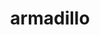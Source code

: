 ---
title: "armadillo"
layout: cache
categories: [package, develop]
meta: {"versions": ["10.5.0", "12.0.1", "12.2.0", "12.4.0"], "compilers": ["gcc@=12.1.0", "gcc@=8.4.0"], "oss": ["ubuntu18.04", "ubuntu22.04"], "platforms": ["linux"], "targets": ["x86_64", "x86_64_v3"], "stacks": ["root", "tutorial"], "num_specs": 61, "num_specs_by_stack": {"root": 61, "tutorial": 61}}
spec_details: [{"hash": "6tpcw2eqofmxrwwhqdtc4gxboaztobl3", "compiler": "gcc@=8.4.0", "versions": ["10.5.0"], "os": "ubuntu18.04", "platform": "linux", "target": "x86_64", "variants": ["build_type=RelWithDebInfo", "~hdf5", "~ipo", "patches=59207b1"], "stacks": ["root", "tutorial"], "size": "-", "tarball": "https://binaries.spack.io/develop/build_cache/linux-ubuntu18.04-x86_64/gcc-8.4.0/armadillo-10.5.0/linux-ubuntu18.04-x86_64-gcc-8.4.0-armadillo-10.5.0-6tpcw2eqofmxrwwhqdtc4gxboaztobl3.spack"}, {"hash": "b37lvj3mssic5njl5cxfevbncnyiynpn", "compiler": "gcc@=8.4.0", "versions": ["10.5.0"], "os": "ubuntu18.04", "platform": "linux", "target": "x86_64", "variants": ["build_type=RelWithDebInfo", "~hdf5", "~ipo", "patches=59207b1"], "stacks": ["root", "tutorial"], "size": "-", "tarball": "https://binaries.spack.io/develop/build_cache/linux-ubuntu18.04-x86_64/gcc-8.4.0/armadillo-10.5.0/linux-ubuntu18.04-x86_64-gcc-8.4.0-armadillo-10.5.0-b37lvj3mssic5njl5cxfevbncnyiynpn.spack"}, {"hash": "3yxybirafnhrlr4blwohjyk52rbwc3wq", "compiler": "gcc@=8.4.0", "versions": ["10.5.0"], "os": "ubuntu18.04", "platform": "linux", "target": "x86_64", "variants": ["build_type=RelWithDebInfo", "~hdf5", "~ipo", "patches=59207b1"], "stacks": ["root", "tutorial"], "size": "-", "tarball": "https://binaries.spack.io/develop/build_cache/linux-ubuntu18.04-x86_64/gcc-8.4.0/armadillo-10.5.0/linux-ubuntu18.04-x86_64-gcc-8.4.0-armadillo-10.5.0-3yxybirafnhrlr4blwohjyk52rbwc3wq.spack"}, {"hash": "cj7adbjfpuwj6bgax5fshy4jdjopwffb", "compiler": "gcc@=8.4.0", "versions": ["10.5.0"], "os": "ubuntu18.04", "platform": "linux", "target": "x86_64", "variants": ["build_type=RelWithDebInfo", "~hdf5", "~ipo", "patches=59207b1"], "stacks": ["root", "tutorial"], "size": "-", "tarball": "https://binaries.spack.io/develop/build_cache/linux-ubuntu18.04-x86_64/gcc-8.4.0/armadillo-10.5.0/linux-ubuntu18.04-x86_64-gcc-8.4.0-armadillo-10.5.0-cj7adbjfpuwj6bgax5fshy4jdjopwffb.spack"}, {"hash": "bgmti45ythzxzwqacoyuecj6yxxwi7jd", "compiler": "gcc@=8.4.0", "versions": ["10.5.0"], "os": "ubuntu18.04", "platform": "linux", "target": "x86_64", "variants": ["build_type=RelWithDebInfo", "~hdf5", "~ipo", "patches=59207b1"], "stacks": ["root", "tutorial"], "size": "-", "tarball": "https://binaries.spack.io/develop/build_cache/linux-ubuntu18.04-x86_64/gcc-8.4.0/armadillo-10.5.0/linux-ubuntu18.04-x86_64-gcc-8.4.0-armadillo-10.5.0-bgmti45ythzxzwqacoyuecj6yxxwi7jd.spack"}, {"hash": "gqdsbnxvbdiag4ty64wgvtkfy2pba5qw", "compiler": "gcc@=8.4.0", "versions": ["10.5.0"], "os": "ubuntu18.04", "platform": "linux", "target": "x86_64", "variants": ["build_type=RelWithDebInfo", "~hdf5", "~ipo", "patches=59207b1"], "stacks": ["root", "tutorial"], "size": "-", "tarball": "https://binaries.spack.io/develop/build_cache/linux-ubuntu18.04-x86_64/gcc-8.4.0/armadillo-10.5.0/linux-ubuntu18.04-x86_64-gcc-8.4.0-armadillo-10.5.0-gqdsbnxvbdiag4ty64wgvtkfy2pba5qw.spack"}, {"hash": "demh3kjmkihbqku5a5u5cn42djvjgle6", "compiler": "gcc@=8.4.0", "versions": ["10.5.0"], "os": "ubuntu18.04", "platform": "linux", "target": "x86_64", "variants": ["build_type=RelWithDebInfo", "~hdf5", "~ipo", "patches=59207b1"], "stacks": ["root", "tutorial"], "size": "-", "tarball": "https://binaries.spack.io/develop/build_cache/linux-ubuntu18.04-x86_64/gcc-8.4.0/armadillo-10.5.0/linux-ubuntu18.04-x86_64-gcc-8.4.0-armadillo-10.5.0-demh3kjmkihbqku5a5u5cn42djvjgle6.spack"}, {"hash": "gunxayrb5cgdfveuyzkk3z5ttpjla6sh", "compiler": "gcc@=8.4.0", "versions": ["10.5.0"], "os": "ubuntu18.04", "platform": "linux", "target": "x86_64", "variants": ["build_system=cmake", "build_type=RelWithDebInfo", "~hdf5", "~ipo", "patches=59207b1"], "stacks": ["root", "tutorial"], "size": "-", "tarball": "https://binaries.spack.io/develop/build_cache/linux-ubuntu18.04-x86_64/gcc-8.4.0/armadillo-10.5.0/linux-ubuntu18.04-x86_64-gcc-8.4.0-armadillo-10.5.0-gunxayrb5cgdfveuyzkk3z5ttpjla6sh.spack"}, {"hash": "ghzrbc7buvexrllgakxqwiujuku6prl5", "compiler": "gcc@=8.4.0", "versions": ["10.5.0"], "os": "ubuntu18.04", "platform": "linux", "target": "x86_64", "variants": ["build_type=RelWithDebInfo", "~hdf5", "~ipo", "patches=59207b1"], "stacks": ["root", "tutorial"], "size": "-", "tarball": "https://binaries.spack.io/develop/build_cache/linux-ubuntu18.04-x86_64/gcc-8.4.0/armadillo-10.5.0/linux-ubuntu18.04-x86_64-gcc-8.4.0-armadillo-10.5.0-ghzrbc7buvexrllgakxqwiujuku6prl5.spack"}, {"hash": "b7zmm2u7cnrx56ix5a4fwem4egvgxocp", "compiler": "gcc@=8.4.0", "versions": ["10.5.0"], "os": "ubuntu18.04", "platform": "linux", "target": "x86_64", "variants": ["build_system=cmake", "build_type=RelWithDebInfo", "~hdf5", "~ipo", "patches=59207b1"], "stacks": ["root", "tutorial"], "size": "-", "tarball": "https://binaries.spack.io/develop/build_cache/linux-ubuntu18.04-x86_64/gcc-8.4.0/armadillo-10.5.0/linux-ubuntu18.04-x86_64-gcc-8.4.0-armadillo-10.5.0-b7zmm2u7cnrx56ix5a4fwem4egvgxocp.spack"}, {"hash": "2rchuztyjeuw23tmg2j7ap2p752d5mes", "compiler": "gcc@=8.4.0", "versions": ["10.5.0"], "os": "ubuntu18.04", "platform": "linux", "target": "x86_64", "variants": ["build_type=RelWithDebInfo", "~hdf5", "~ipo", "patches=59207b1"], "stacks": ["root", "tutorial"], "size": "-", "tarball": "https://binaries.spack.io/develop/build_cache/linux-ubuntu18.04-x86_64/gcc-8.4.0/armadillo-10.5.0/linux-ubuntu18.04-x86_64-gcc-8.4.0-armadillo-10.5.0-2rchuztyjeuw23tmg2j7ap2p752d5mes.spack"}, {"hash": "bc55xxwaxwwhnxxjawwtyhrmw42n4htl", "compiler": "gcc@=8.4.0", "versions": ["10.5.0"], "os": "ubuntu18.04", "platform": "linux", "target": "x86_64", "variants": ["build_type=RelWithDebInfo", "~hdf5", "~ipo", "patches=59207b1"], "stacks": ["root", "tutorial"], "size": "-", "tarball": "https://binaries.spack.io/develop/build_cache/linux-ubuntu18.04-x86_64/gcc-8.4.0/armadillo-10.5.0/linux-ubuntu18.04-x86_64-gcc-8.4.0-armadillo-10.5.0-bc55xxwaxwwhnxxjawwtyhrmw42n4htl.spack"}, {"hash": "5q5kczmz7dyy3a46ypgaqw5khlfay5dg", "compiler": "gcc@=8.4.0", "versions": ["10.5.0"], "os": "ubuntu18.04", "platform": "linux", "target": "x86_64", "variants": ["build_system=cmake", "build_type=RelWithDebInfo", "~hdf5", "~ipo", "patches=59207b1"], "stacks": ["root", "tutorial"], "size": "-", "tarball": "https://binaries.spack.io/develop/build_cache/linux-ubuntu18.04-x86_64/gcc-8.4.0/armadillo-10.5.0/linux-ubuntu18.04-x86_64-gcc-8.4.0-armadillo-10.5.0-5q5kczmz7dyy3a46ypgaqw5khlfay5dg.spack"}, {"hash": "kogo5w2lg3a22ffckw2zbmtghd2wwvju", "compiler": "gcc@=8.4.0", "versions": ["10.5.0"], "os": "ubuntu18.04", "platform": "linux", "target": "x86_64", "variants": ["build_type=RelWithDebInfo", "~hdf5", "~ipo", "patches=59207b1"], "stacks": ["root", "tutorial"], "size": "-", "tarball": "https://binaries.spack.io/develop/build_cache/linux-ubuntu18.04-x86_64/gcc-8.4.0/armadillo-10.5.0/linux-ubuntu18.04-x86_64-gcc-8.4.0-armadillo-10.5.0-kogo5w2lg3a22ffckw2zbmtghd2wwvju.spack"}, {"hash": "2v5vajcilsn62xsqslhowbasskyvzhwm", "compiler": "gcc@=8.4.0", "versions": ["10.5.0"], "os": "ubuntu18.04", "platform": "linux", "target": "x86_64", "variants": ["build_type=RelWithDebInfo", "~hdf5", "~ipo", "patches=59207b1"], "stacks": ["root", "tutorial"], "size": "-", "tarball": "https://binaries.spack.io/develop/build_cache/linux-ubuntu18.04-x86_64/gcc-8.4.0/armadillo-10.5.0/linux-ubuntu18.04-x86_64-gcc-8.4.0-armadillo-10.5.0-2v5vajcilsn62xsqslhowbasskyvzhwm.spack"}, {"hash": "fkxrlg5k72gq37iuzx7xj7khrfe4of7l", "compiler": "gcc@=8.4.0", "versions": ["10.5.0"], "os": "ubuntu18.04", "platform": "linux", "target": "x86_64", "variants": ["build_type=RelWithDebInfo", "~hdf5", "~ipo", "patches=59207b1"], "stacks": ["root", "tutorial"], "size": "-", "tarball": "https://binaries.spack.io/develop/build_cache/linux-ubuntu18.04-x86_64/gcc-8.4.0/armadillo-10.5.0/linux-ubuntu18.04-x86_64-gcc-8.4.0-armadillo-10.5.0-fkxrlg5k72gq37iuzx7xj7khrfe4of7l.spack"}, {"hash": "3s4d6uy4we7o7ewptnrhwr6lu3y34we5", "compiler": "gcc@=8.4.0", "versions": ["10.5.0"], "os": "ubuntu18.04", "platform": "linux", "target": "x86_64", "variants": ["build_type=RelWithDebInfo", "~hdf5", "~ipo", "patches=59207b1"], "stacks": ["root", "tutorial"], "size": "-", "tarball": "https://binaries.spack.io/develop/build_cache/linux-ubuntu18.04-x86_64/gcc-8.4.0/armadillo-10.5.0/linux-ubuntu18.04-x86_64-gcc-8.4.0-armadillo-10.5.0-3s4d6uy4we7o7ewptnrhwr6lu3y34we5.spack"}, {"hash": "p3ph2ba3bchlmkl6d4u33nbjk7qlcq3p", "compiler": "gcc@=8.4.0", "versions": ["10.5.0"], "os": "ubuntu18.04", "platform": "linux", "target": "x86_64", "variants": ["build_type=RelWithDebInfo", "~hdf5", "~ipo", "patches=59207b1"], "stacks": ["root", "tutorial"], "size": "-", "tarball": "https://binaries.spack.io/develop/build_cache/linux-ubuntu18.04-x86_64/gcc-8.4.0/armadillo-10.5.0/linux-ubuntu18.04-x86_64-gcc-8.4.0-armadillo-10.5.0-p3ph2ba3bchlmkl6d4u33nbjk7qlcq3p.spack"}, {"hash": "2znqzxyrrjunvaptl6oq3o5lvdijevvm", "compiler": "gcc@=8.4.0", "versions": ["10.5.0"], "os": "ubuntu18.04", "platform": "linux", "target": "x86_64", "variants": ["build_system=cmake", "build_type=RelWithDebInfo", "~hdf5", "~ipo", "patches=59207b1"], "stacks": ["root", "tutorial"], "size": "-", "tarball": "https://binaries.spack.io/develop/build_cache/linux-ubuntu18.04-x86_64/gcc-8.4.0/armadillo-10.5.0/linux-ubuntu18.04-x86_64-gcc-8.4.0-armadillo-10.5.0-2znqzxyrrjunvaptl6oq3o5lvdijevvm.spack"}, {"hash": "gyw7t75rz7slt4abw4czbjpu5udxtwc4", "compiler": "gcc@=8.4.0", "versions": ["10.5.0"], "os": "ubuntu18.04", "platform": "linux", "target": "x86_64", "variants": ["build_type=RelWithDebInfo", "~hdf5", "~ipo", "patches=59207b1"], "stacks": ["root", "tutorial"], "size": "-", "tarball": "https://binaries.spack.io/develop/build_cache/linux-ubuntu18.04-x86_64/gcc-8.4.0/armadillo-10.5.0/linux-ubuntu18.04-x86_64-gcc-8.4.0-armadillo-10.5.0-gyw7t75rz7slt4abw4czbjpu5udxtwc4.spack"}, {"hash": "443fl4r423bv7h5rospuu36gmcpdrn5e", "compiler": "gcc@=8.4.0", "versions": ["10.5.0"], "os": "ubuntu18.04", "platform": "linux", "target": "x86_64", "variants": ["build_type=RelWithDebInfo", "~hdf5", "~ipo", "patches=59207b1"], "stacks": ["root", "tutorial"], "size": "-", "tarball": "https://binaries.spack.io/develop/build_cache/linux-ubuntu18.04-x86_64/gcc-8.4.0/armadillo-10.5.0/linux-ubuntu18.04-x86_64-gcc-8.4.0-armadillo-10.5.0-443fl4r423bv7h5rospuu36gmcpdrn5e.spack"}, {"hash": "77b77vvh74uqvmblze3hra72t75bqfjw", "compiler": "gcc@=8.4.0", "versions": ["10.5.0"], "os": "ubuntu18.04", "platform": "linux", "target": "x86_64", "variants": ["build_system=cmake", "build_type=RelWithDebInfo", "~hdf5", "~ipo", "patches=59207b1"], "stacks": ["root", "tutorial"], "size": "-", "tarball": "https://binaries.spack.io/develop/build_cache/linux-ubuntu18.04-x86_64/gcc-8.4.0/armadillo-10.5.0/linux-ubuntu18.04-x86_64-gcc-8.4.0-armadillo-10.5.0-77b77vvh74uqvmblze3hra72t75bqfjw.spack"}, {"hash": "ol2ivfxe6iefay7mkuv2vaj6wqrixvy6", "compiler": "gcc@=8.4.0", "versions": ["12.0.1"], "os": "ubuntu18.04", "platform": "linux", "target": "x86_64", "variants": ["build_system=cmake", "build_type=RelWithDebInfo", "generator=make", "~hdf5", "~ipo", "patches=59207b1"], "stacks": ["root", "tutorial"], "size": "-", "tarball": "https://binaries.spack.io/develop/build_cache/linux-ubuntu18.04-x86_64/gcc-8.4.0/armadillo-12.0.1/linux-ubuntu18.04-x86_64-gcc-8.4.0-armadillo-12.0.1-ol2ivfxe6iefay7mkuv2vaj6wqrixvy6.spack"}, {"hash": "lzrqprtpqx7wotzfhwprfxfzdnadk3s6", "compiler": "gcc@=8.4.0", "versions": ["10.5.0"], "os": "ubuntu18.04", "platform": "linux", "target": "x86_64", "variants": ["build_type=RelWithDebInfo", "~hdf5", "~ipo", "patches=59207b1"], "stacks": ["root", "tutorial"], "size": "-", "tarball": "https://binaries.spack.io/develop/build_cache/linux-ubuntu18.04-x86_64/gcc-8.4.0/armadillo-10.5.0/linux-ubuntu18.04-x86_64-gcc-8.4.0-armadillo-10.5.0-lzrqprtpqx7wotzfhwprfxfzdnadk3s6.spack"}, {"hash": "o7f7mzqbfnxk2524lacrmif7yht4bby4", "compiler": "gcc@=8.4.0", "versions": ["10.5.0"], "os": "ubuntu18.04", "platform": "linux", "target": "x86_64", "variants": ["build_system=cmake", "build_type=RelWithDebInfo", "~hdf5", "~ipo", "patches=59207b1"], "stacks": ["root", "tutorial"], "size": "-", "tarball": "https://binaries.spack.io/develop/build_cache/linux-ubuntu18.04-x86_64/gcc-8.4.0/armadillo-10.5.0/linux-ubuntu18.04-x86_64-gcc-8.4.0-armadillo-10.5.0-o7f7mzqbfnxk2524lacrmif7yht4bby4.spack"}, {"hash": "oatv7p4ex2yqz2as4wdmkhdk3vnbrnv4", "compiler": "gcc@=8.4.0", "versions": ["10.5.0"], "os": "ubuntu18.04", "platform": "linux", "target": "x86_64", "variants": ["build_type=RelWithDebInfo", "~hdf5", "~ipo", "patches=59207b1"], "stacks": ["root", "tutorial"], "size": "-", "tarball": "https://binaries.spack.io/develop/build_cache/linux-ubuntu18.04-x86_64/gcc-8.4.0/armadillo-10.5.0/linux-ubuntu18.04-x86_64-gcc-8.4.0-armadillo-10.5.0-oatv7p4ex2yqz2as4wdmkhdk3vnbrnv4.spack"}, {"hash": "ijuhw6jolyifki4hfhg4wlewk2fjwmxl", "compiler": "gcc@=8.4.0", "versions": ["10.5.0"], "os": "ubuntu18.04", "platform": "linux", "target": "x86_64", "variants": ["build_type=RelWithDebInfo", "~hdf5", "~ipo", "patches=59207b1"], "stacks": ["root", "tutorial"], "size": "-", "tarball": "https://binaries.spack.io/develop/build_cache/linux-ubuntu18.04-x86_64/gcc-8.4.0/armadillo-10.5.0/linux-ubuntu18.04-x86_64-gcc-8.4.0-armadillo-10.5.0-ijuhw6jolyifki4hfhg4wlewk2fjwmxl.spack"}, {"hash": "egrove67atq7eule6nkimdozlu33f4zf", "compiler": "gcc@=8.4.0", "versions": ["10.5.0"], "os": "ubuntu18.04", "platform": "linux", "target": "x86_64", "variants": ["build_type=RelWithDebInfo", "~hdf5", "~ipo", "patches=59207b1"], "stacks": ["root", "tutorial"], "size": "-", "tarball": "https://binaries.spack.io/develop/build_cache/linux-ubuntu18.04-x86_64/gcc-8.4.0/armadillo-10.5.0/linux-ubuntu18.04-x86_64-gcc-8.4.0-armadillo-10.5.0-egrove67atq7eule6nkimdozlu33f4zf.spack"}, {"hash": "mytzouyz57il4ugyjekrrn67zswqu4k2", "compiler": "gcc@=8.4.0", "versions": ["10.5.0"], "os": "ubuntu18.04", "platform": "linux", "target": "x86_64", "variants": ["build_system=cmake", "build_type=RelWithDebInfo", "~hdf5", "~ipo", "patches=59207b1"], "stacks": ["root", "tutorial"], "size": "-", "tarball": "https://binaries.spack.io/develop/build_cache/linux-ubuntu18.04-x86_64/gcc-8.4.0/armadillo-10.5.0/linux-ubuntu18.04-x86_64-gcc-8.4.0-armadillo-10.5.0-mytzouyz57il4ugyjekrrn67zswqu4k2.spack"}, {"hash": "lk2tpo2qst2yag6pao6rrf3hesdvs2bm", "compiler": "gcc@=8.4.0", "versions": ["10.5.0"], "os": "ubuntu18.04", "platform": "linux", "target": "x86_64", "variants": ["build_type=RelWithDebInfo", "~hdf5", "~ipo", "patches=59207b1"], "stacks": ["root", "tutorial"], "size": "-", "tarball": "https://binaries.spack.io/develop/build_cache/linux-ubuntu18.04-x86_64/gcc-8.4.0/armadillo-10.5.0/linux-ubuntu18.04-x86_64-gcc-8.4.0-armadillo-10.5.0-lk2tpo2qst2yag6pao6rrf3hesdvs2bm.spack"}, {"hash": "scaqw2uevjr7sktzuror5ts5r24bziij", "compiler": "gcc@=8.4.0", "versions": ["10.5.0"], "os": "ubuntu18.04", "platform": "linux", "target": "x86_64", "variants": ["build_type=RelWithDebInfo", "~hdf5", "~ipo", "patches=59207b1"], "stacks": ["root", "tutorial"], "size": "-", "tarball": "https://binaries.spack.io/develop/build_cache/linux-ubuntu18.04-x86_64/gcc-8.4.0/armadillo-10.5.0/linux-ubuntu18.04-x86_64-gcc-8.4.0-armadillo-10.5.0-scaqw2uevjr7sktzuror5ts5r24bziij.spack"}, {"hash": "wqlbauly2lyzd5hdhve53op2xekih2rc", "compiler": "gcc@=8.4.0", "versions": ["10.5.0"], "os": "ubuntu18.04", "platform": "linux", "target": "x86_64", "variants": ["build_type=RelWithDebInfo", "~hdf5", "~ipo", "patches=59207b1"], "stacks": ["root", "tutorial"], "size": "-", "tarball": "https://binaries.spack.io/develop/build_cache/linux-ubuntu18.04-x86_64/gcc-8.4.0/armadillo-10.5.0/linux-ubuntu18.04-x86_64-gcc-8.4.0-armadillo-10.5.0-wqlbauly2lyzd5hdhve53op2xekih2rc.spack"}, {"hash": "kl4mlkiaoankul4rrycu334hlynl7xtc", "compiler": "gcc@=8.4.0", "versions": ["12.0.1"], "os": "ubuntu18.04", "platform": "linux", "target": "x86_64", "variants": ["build_system=cmake", "build_type=RelWithDebInfo", "generator=make", "~hdf5", "~ipo", "patches=59207b1"], "stacks": ["root", "tutorial"], "size": "-", "tarball": "https://binaries.spack.io/develop/build_cache/linux-ubuntu18.04-x86_64/gcc-8.4.0/armadillo-12.0.1/linux-ubuntu18.04-x86_64-gcc-8.4.0-armadillo-12.0.1-kl4mlkiaoankul4rrycu334hlynl7xtc.spack"}, {"hash": "sai6rld5jbfbwbkp2pkc2fkh4rbqkm5w", "compiler": "gcc@=8.4.0", "versions": ["10.5.0"], "os": "ubuntu18.04", "platform": "linux", "target": "x86_64", "variants": ["build_type=RelWithDebInfo", "~hdf5", "~ipo", "patches=59207b1"], "stacks": ["root", "tutorial"], "size": "-", "tarball": "https://binaries.spack.io/develop/build_cache/linux-ubuntu18.04-x86_64/gcc-8.4.0/armadillo-10.5.0/linux-ubuntu18.04-x86_64-gcc-8.4.0-armadillo-10.5.0-sai6rld5jbfbwbkp2pkc2fkh4rbqkm5w.spack"}, {"hash": "qzwh5dsp5yjeqdgkg5okhyfdupw62cni", "compiler": "gcc@=8.4.0", "versions": ["10.5.0"], "os": "ubuntu18.04", "platform": "linux", "target": "x86_64", "variants": ["build_type=RelWithDebInfo", "~hdf5", "~ipo", "patches=59207b1"], "stacks": ["root", "tutorial"], "size": "-", "tarball": "https://binaries.spack.io/develop/build_cache/linux-ubuntu18.04-x86_64/gcc-8.4.0/armadillo-10.5.0/linux-ubuntu18.04-x86_64-gcc-8.4.0-armadillo-10.5.0-qzwh5dsp5yjeqdgkg5okhyfdupw62cni.spack"}, {"hash": "yxtkz3ybggahpyxuhqjzzgbrieqjtejw", "compiler": "gcc@=8.4.0", "versions": ["10.5.0"], "os": "ubuntu18.04", "platform": "linux", "target": "x86_64", "variants": ["build_system=cmake", "build_type=RelWithDebInfo", "~hdf5", "~ipo", "patches=59207b1"], "stacks": ["root", "tutorial"], "size": "-", "tarball": "https://binaries.spack.io/develop/build_cache/linux-ubuntu18.04-x86_64/gcc-8.4.0/armadillo-10.5.0/linux-ubuntu18.04-x86_64-gcc-8.4.0-armadillo-10.5.0-yxtkz3ybggahpyxuhqjzzgbrieqjtejw.spack"}, {"hash": "xd66a6c3ckyytrn6ztnveuv7msx5cjs4", "compiler": "gcc@=8.4.0", "versions": ["10.5.0"], "os": "ubuntu18.04", "platform": "linux", "target": "x86_64", "variants": ["build_type=RelWithDebInfo", "~hdf5", "~ipo", "patches=59207b1"], "stacks": ["root", "tutorial"], "size": "-", "tarball": "https://binaries.spack.io/develop/build_cache/linux-ubuntu18.04-x86_64/gcc-8.4.0/armadillo-10.5.0/linux-ubuntu18.04-x86_64-gcc-8.4.0-armadillo-10.5.0-xd66a6c3ckyytrn6ztnveuv7msx5cjs4.spack"}, {"hash": "ttx7vqevapvt5q23hbotyba2rl5h7kdr", "compiler": "gcc@=8.4.0", "versions": ["10.5.0"], "os": "ubuntu18.04", "platform": "linux", "target": "x86_64", "variants": ["build_system=cmake", "build_type=RelWithDebInfo", "~hdf5", "~ipo", "patches=59207b1"], "stacks": ["root", "tutorial"], "size": "-", "tarball": "https://binaries.spack.io/develop/build_cache/linux-ubuntu18.04-x86_64/gcc-8.4.0/armadillo-10.5.0/linux-ubuntu18.04-x86_64-gcc-8.4.0-armadillo-10.5.0-ttx7vqevapvt5q23hbotyba2rl5h7kdr.spack"}, {"hash": "wkjlothlm5ordiyd4jxge5qgf47ralfv", "compiler": "gcc@=8.4.0", "versions": ["10.5.0"], "os": "ubuntu18.04", "platform": "linux", "target": "x86_64", "variants": ["build_type=RelWithDebInfo", "~hdf5", "~ipo", "patches=59207b1"], "stacks": ["root", "tutorial"], "size": "-", "tarball": "https://binaries.spack.io/develop/build_cache/linux-ubuntu18.04-x86_64/gcc-8.4.0/armadillo-10.5.0/linux-ubuntu18.04-x86_64-gcc-8.4.0-armadillo-10.5.0-wkjlothlm5ordiyd4jxge5qgf47ralfv.spack"}, {"hash": "x5enrwdpxgodjtyqc3ajfqsgtmoztyyd", "compiler": "gcc@=8.4.0", "versions": ["10.5.0"], "os": "ubuntu18.04", "platform": "linux", "target": "x86_64", "variants": ["build_type=RelWithDebInfo", "~hdf5", "~ipo", "patches=59207b1"], "stacks": ["root", "tutorial"], "size": "-", "tarball": "https://binaries.spack.io/develop/build_cache/linux-ubuntu18.04-x86_64/gcc-8.4.0/armadillo-10.5.0/linux-ubuntu18.04-x86_64-gcc-8.4.0-armadillo-10.5.0-x5enrwdpxgodjtyqc3ajfqsgtmoztyyd.spack"}, {"hash": "v2cxpxmaxfyvz42rtno7oztmlwpolh36", "compiler": "gcc@=8.4.0", "versions": ["10.5.0"], "os": "ubuntu18.04", "platform": "linux", "target": "x86_64", "variants": ["build_type=RelWithDebInfo", "~hdf5", "~ipo", "patches=59207b1"], "stacks": ["root", "tutorial"], "size": "-", "tarball": "https://binaries.spack.io/develop/build_cache/linux-ubuntu18.04-x86_64/gcc-8.4.0/armadillo-10.5.0/linux-ubuntu18.04-x86_64-gcc-8.4.0-armadillo-10.5.0-v2cxpxmaxfyvz42rtno7oztmlwpolh36.spack"}, {"hash": "y7hhdex2luzuqf6a4vkosl27sbgko4is", "compiler": "gcc@=8.4.0", "versions": ["10.5.0"], "os": "ubuntu18.04", "platform": "linux", "target": "x86_64", "variants": ["build_type=RelWithDebInfo", "~hdf5", "~ipo", "patches=59207b1"], "stacks": ["root", "tutorial"], "size": "-", "tarball": "https://binaries.spack.io/develop/build_cache/linux-ubuntu18.04-x86_64/gcc-8.4.0/armadillo-10.5.0/linux-ubuntu18.04-x86_64-gcc-8.4.0-armadillo-10.5.0-y7hhdex2luzuqf6a4vkosl27sbgko4is.spack"}, {"hash": "2xa7w2vihxksdkmvpidwy3sl2wdgmkzz", "compiler": "gcc@=8.4.0", "versions": ["12.2.0"], "os": "ubuntu18.04", "platform": "linux", "target": "x86_64_v3", "variants": ["build_system=cmake", "build_type=RelWithDebInfo", "generator=make", "~hdf5", "~ipo", "patches=59207b1"], "stacks": ["root", "tutorial"], "size": "-", "tarball": "https://binaries.spack.io/develop/build_cache/linux-ubuntu18.04-x86_64_v3/gcc-8.4.0/armadillo-12.2.0/linux-ubuntu18.04-x86_64_v3-gcc-8.4.0-armadillo-12.2.0-2xa7w2vihxksdkmvpidwy3sl2wdgmkzz.spack"}, {"hash": "rgcqg6r6yeopbwxfg6526wlmvyqk2uzm", "compiler": "gcc@=8.4.0", "versions": ["12.2.0"], "os": "ubuntu18.04", "platform": "linux", "target": "x86_64_v3", "variants": ["build_system=cmake", "build_type=RelWithDebInfo", "generator=make", "~hdf5", "~ipo", "patches=59207b1"], "stacks": ["root", "tutorial"], "size": "-", "tarball": "https://binaries.spack.io/develop/build_cache/linux-ubuntu18.04-x86_64_v3/gcc-8.4.0/armadillo-12.2.0/linux-ubuntu18.04-x86_64_v3-gcc-8.4.0-armadillo-12.2.0-rgcqg6r6yeopbwxfg6526wlmvyqk2uzm.spack"}, {"hash": "tznl7lk3frtmgf6ejyhcytijuvlzngaa", "compiler": "gcc@=8.4.0", "versions": ["12.2.0"], "os": "ubuntu18.04", "platform": "linux", "target": "x86_64_v3", "variants": ["build_system=cmake", "build_type=RelWithDebInfo", "generator=make", "~hdf5", "~ipo", "patches=59207b1"], "stacks": ["root", "tutorial"], "size": "-", "tarball": "https://binaries.spack.io/develop/build_cache/linux-ubuntu18.04-x86_64_v3/gcc-8.4.0/armadillo-12.2.0/linux-ubuntu18.04-x86_64_v3-gcc-8.4.0-armadillo-12.2.0-tznl7lk3frtmgf6ejyhcytijuvlzngaa.spack"}, {"hash": "o2pqsdeobkdvcizasds4monugcp7vjej", "compiler": "gcc@=8.4.0", "versions": ["12.0.1"], "os": "ubuntu18.04", "platform": "linux", "target": "x86_64_v3", "variants": ["build_system=cmake", "build_type=RelWithDebInfo", "generator=make", "~hdf5", "~ipo", "patches=59207b1"], "stacks": ["root", "tutorial"], "size": "-", "tarball": "https://binaries.spack.io/develop/build_cache/linux-ubuntu18.04-x86_64_v3/gcc-8.4.0/armadillo-12.0.1/linux-ubuntu18.04-x86_64_v3-gcc-8.4.0-armadillo-12.0.1-o2pqsdeobkdvcizasds4monugcp7vjej.spack"}, {"hash": "n6kda54kpmf245jhjqms2tqlckj55zb5", "compiler": "gcc@=8.4.0", "versions": ["12.0.1"], "os": "ubuntu18.04", "platform": "linux", "target": "x86_64_v3", "variants": ["build_system=cmake", "build_type=RelWithDebInfo", "generator=make", "~hdf5", "~ipo", "patches=59207b1"], "stacks": ["root", "tutorial"], "size": "-", "tarball": "https://binaries.spack.io/develop/build_cache/linux-ubuntu18.04-x86_64_v3/gcc-8.4.0/armadillo-12.0.1/linux-ubuntu18.04-x86_64_v3-gcc-8.4.0-armadillo-12.0.1-n6kda54kpmf245jhjqms2tqlckj55zb5.spack"}, {"hash": "qmywzkaacgbb5hn6qtt5qfrltmyq5ho4", "compiler": "gcc@=8.4.0", "versions": ["12.0.1"], "os": "ubuntu18.04", "platform": "linux", "target": "x86_64_v3", "variants": ["build_system=cmake", "build_type=RelWithDebInfo", "generator=make", "~hdf5", "~ipo", "patches=59207b1"], "stacks": ["root", "tutorial"], "size": "-", "tarball": "https://binaries.spack.io/develop/build_cache/linux-ubuntu18.04-x86_64_v3/gcc-8.4.0/armadillo-12.0.1/linux-ubuntu18.04-x86_64_v3-gcc-8.4.0-armadillo-12.0.1-qmywzkaacgbb5hn6qtt5qfrltmyq5ho4.spack"}, {"hash": "3sat6uxcl23zetgk2cf2pbw7nc67c4zz", "compiler": "gcc@=8.4.0", "versions": ["12.2.0"], "os": "ubuntu18.04", "platform": "linux", "target": "x86_64_v3", "variants": ["build_system=cmake", "build_type=RelWithDebInfo", "generator=make", "~hdf5", "~ipo", "patches=59207b1"], "stacks": ["root", "tutorial"], "size": "-", "tarball": "https://binaries.spack.io/develop/build_cache/linux-ubuntu18.04-x86_64_v3/gcc-8.4.0/armadillo-12.2.0/linux-ubuntu18.04-x86_64_v3-gcc-8.4.0-armadillo-12.2.0-3sat6uxcl23zetgk2cf2pbw7nc67c4zz.spack"}, {"hash": "uihvyia2cylk2tfymrfvhslozfqatb4k", "compiler": "gcc@=8.4.0", "versions": ["12.0.1"], "os": "ubuntu18.04", "platform": "linux", "target": "x86_64_v3", "variants": ["build_system=cmake", "build_type=RelWithDebInfo", "generator=make", "~hdf5", "~ipo", "patches=59207b1"], "stacks": ["root", "tutorial"], "size": "-", "tarball": "https://binaries.spack.io/develop/build_cache/linux-ubuntu18.04-x86_64_v3/gcc-8.4.0/armadillo-12.0.1/linux-ubuntu18.04-x86_64_v3-gcc-8.4.0-armadillo-12.0.1-uihvyia2cylk2tfymrfvhslozfqatb4k.spack"}, {"hash": "3k3yu7jtavklcrgywnfvvm7eed6bzp5i", "compiler": "gcc@=12.1.0", "versions": ["12.4.0"], "os": "ubuntu22.04", "platform": "linux", "target": "x86_64_v3", "variants": ["build_system=cmake", "build_type=Release", "generator=make", "~hdf5", "~ipo", "patches=59207b1"], "stacks": ["root", "tutorial"], "size": "-", "tarball": "https://binaries.spack.io/develop/build_cache/linux-ubuntu22.04-x86_64_v3/gcc-12.1.0/armadillo-12.4.0/linux-ubuntu22.04-x86_64_v3-gcc-12.1.0-armadillo-12.4.0-3k3yu7jtavklcrgywnfvvm7eed6bzp5i.spack"}, {"hash": "l7uacbatmxbs6tw45qeyjyqt5654kc3e", "compiler": "gcc@=12.1.0", "versions": ["12.2.0"], "os": "ubuntu22.04", "platform": "linux", "target": "x86_64_v3", "variants": ["build_system=cmake", "build_type=Release", "generator=make", "~hdf5", "~ipo", "patches=59207b1"], "stacks": ["root", "tutorial"], "size": "-", "tarball": "https://binaries.spack.io/develop/build_cache/linux-ubuntu22.04-x86_64_v3/gcc-12.1.0/armadillo-12.2.0/linux-ubuntu22.04-x86_64_v3-gcc-12.1.0-armadillo-12.2.0-l7uacbatmxbs6tw45qeyjyqt5654kc3e.spack"}, {"hash": "u66dv44jjf4r77kuyvueglzb7rjch4yv", "compiler": "gcc@=12.1.0", "versions": ["12.4.0"], "os": "ubuntu22.04", "platform": "linux", "target": "x86_64_v3", "variants": ["build_system=cmake", "build_type=Release", "generator=make", "~hdf5", "~ipo", "patches=59207b1"], "stacks": ["root", "tutorial"], "size": "-", "tarball": "https://binaries.spack.io/develop/build_cache/linux-ubuntu22.04-x86_64_v3/gcc-12.1.0/armadillo-12.4.0/linux-ubuntu22.04-x86_64_v3-gcc-12.1.0-armadillo-12.4.0-u66dv44jjf4r77kuyvueglzb7rjch4yv.spack"}, {"hash": "bkcy3ff2agkm35exsfzzq6hcqwhmd6te", "compiler": "gcc@=12.1.0", "versions": ["12.4.0"], "os": "ubuntu22.04", "platform": "linux", "target": "x86_64_v3", "variants": ["build_system=cmake", "build_type=Release", "generator=make", "~hdf5", "~ipo", "patches=59207b1"], "stacks": ["root", "tutorial"], "size": "-", "tarball": "https://binaries.spack.io/develop/build_cache/linux-ubuntu22.04-x86_64_v3/gcc-12.1.0/armadillo-12.4.0/linux-ubuntu22.04-x86_64_v3-gcc-12.1.0-armadillo-12.4.0-bkcy3ff2agkm35exsfzzq6hcqwhmd6te.spack"}, {"hash": "drowxsxlvkhypudwp2d5otjpypb2ds6k", "compiler": "gcc@=12.1.0", "versions": ["12.4.0"], "os": "ubuntu22.04", "platform": "linux", "target": "x86_64_v3", "variants": ["build_system=cmake", "build_type=Release", "generator=make", "~hdf5", "~ipo", "patches=59207b1"], "stacks": ["root", "tutorial"], "size": "-", "tarball": "https://binaries.spack.io/develop/build_cache/linux-ubuntu22.04-x86_64_v3/gcc-12.1.0/armadillo-12.4.0/linux-ubuntu22.04-x86_64_v3-gcc-12.1.0-armadillo-12.4.0-drowxsxlvkhypudwp2d5otjpypb2ds6k.spack"}, {"hash": "aeey6ulucpflicxnyqn77op45jndvoo6", "compiler": "gcc@=12.1.0", "versions": ["12.4.0"], "os": "ubuntu22.04", "platform": "linux", "target": "x86_64_v3", "variants": ["build_system=cmake", "build_type=Release", "generator=make", "~hdf5", "~ipo", "patches=59207b1"], "stacks": ["root", "tutorial"], "size": "-", "tarball": "https://binaries.spack.io/develop/build_cache/linux-ubuntu22.04-x86_64_v3/gcc-12.1.0/armadillo-12.4.0/linux-ubuntu22.04-x86_64_v3-gcc-12.1.0-armadillo-12.4.0-aeey6ulucpflicxnyqn77op45jndvoo6.spack"}, {"hash": "j5ectucstptsj7ftykkk4oqtrhcw5gvi", "compiler": "gcc@=12.1.0", "versions": ["12.4.0"], "os": "ubuntu22.04", "platform": "linux", "target": "x86_64_v3", "variants": ["build_system=cmake", "build_type=Release", "generator=make", "~hdf5", "~ipo", "patches=59207b1"], "stacks": ["root", "tutorial"], "size": "-", "tarball": "https://binaries.spack.io/develop/build_cache/linux-ubuntu22.04-x86_64_v3/gcc-12.1.0/armadillo-12.4.0/linux-ubuntu22.04-x86_64_v3-gcc-12.1.0-armadillo-12.4.0-j5ectucstptsj7ftykkk4oqtrhcw5gvi.spack"}, {"hash": "t7wucqaimajlpb6docbofobhilvgyulz", "compiler": "gcc@=12.1.0", "versions": ["12.4.0"], "os": "ubuntu22.04", "platform": "linux", "target": "x86_64_v3", "variants": ["build_system=cmake", "build_type=Release", "generator=make", "~hdf5", "~ipo", "patches=59207b1"], "stacks": ["root", "tutorial"], "size": "-", "tarball": "https://binaries.spack.io/develop/build_cache/linux-ubuntu22.04-x86_64_v3/gcc-12.1.0/armadillo-12.4.0/linux-ubuntu22.04-x86_64_v3-gcc-12.1.0-armadillo-12.4.0-t7wucqaimajlpb6docbofobhilvgyulz.spack"}, {"hash": "nghzjrkjvcueuv7bu2gocuns7r6gpudo", "compiler": "gcc@=12.1.0", "versions": ["12.4.0"], "os": "ubuntu22.04", "platform": "linux", "target": "x86_64_v3", "variants": ["build_system=cmake", "build_type=Release", "generator=make", "~hdf5", "~ipo", "patches=59207b1"], "stacks": ["root", "tutorial"], "size": "-", "tarball": "https://binaries.spack.io/develop/build_cache/linux-ubuntu22.04-x86_64_v3/gcc-12.1.0/armadillo-12.4.0/linux-ubuntu22.04-x86_64_v3-gcc-12.1.0-armadillo-12.4.0-nghzjrkjvcueuv7bu2gocuns7r6gpudo.spack"}, {"hash": "nrmfhyuy2qpips6mfe2df4gvmnotw53w", "compiler": "gcc@=12.1.0", "versions": ["12.4.0"], "os": "ubuntu22.04", "platform": "linux", "target": "x86_64_v3", "variants": ["build_system=cmake", "build_type=Release", "generator=make", "~hdf5", "~ipo", "patches=59207b1"], "stacks": ["root", "tutorial"], "size": "-", "tarball": "https://binaries.spack.io/develop/build_cache/linux-ubuntu22.04-x86_64_v3/gcc-12.1.0/armadillo-12.4.0/linux-ubuntu22.04-x86_64_v3-gcc-12.1.0-armadillo-12.4.0-nrmfhyuy2qpips6mfe2df4gvmnotw53w.spack"}, {"hash": "ykkqki3npcenobcyg7miwo6o7c2rbh4d", "compiler": "gcc@=12.1.0", "versions": ["12.4.0"], "os": "ubuntu22.04", "platform": "linux", "target": "x86_64_v3", "variants": ["build_system=cmake", "build_type=Release", "generator=make", "~hdf5", "~ipo", "patches=59207b1"], "stacks": ["root", "tutorial"], "size": "-", "tarball": "https://binaries.spack.io/develop/build_cache/linux-ubuntu22.04-x86_64_v3/gcc-12.1.0/armadillo-12.4.0/linux-ubuntu22.04-x86_64_v3-gcc-12.1.0-armadillo-12.4.0-ykkqki3npcenobcyg7miwo6o7c2rbh4d.spack"}]
---